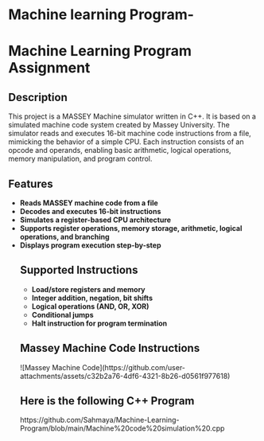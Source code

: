 # Machine learning Program-

<h1> Machine Learning Program Assignment</h1>


<h2>Description</h2>
This project is a MASSEY Machine simulator written in C++. It is based on a simulated machine code system created by Massey University. The simulator reads and executes 16-bit machine code instructions from a file, mimicking the behavior of a simple CPU. Each instruction consists of an opcode and operands, enabling basic arithmetic, logical operations, memory manipulation, and program control.




<h2>Features</h2>
<ul>   
<li><b> Reads MASSEY machine code from a file </b></li>
<li><b> Decodes and executes 16-bit instructions</b></li>
<li><b> Simulates a register-based CPU architecture</b></li>
<li><b> Supports register operations, memory storage, arithmetic, logical operations, and branching</b></li>
<li><b> Displays program execution step-by-step</b></li>


<h2>Supported Instructions</h2>
<ul>
    <li><b>Load/store registers and memory</b></li>
    <li><b>Integer addition, negation, bit shifts</b></li>
    <li><b>Logical operations (AND, OR, XOR)</b></li>
    <li><b>Conditional jumps</b></li>
    <li><b>Halt instruction for program termination</b></li>
</ul>

<h2> Massey Machine Code Instructions </h2>
![Massey Machine Code](https://github.com/user-attachments/assets/c32b2a76-4df6-4321-8b26-d0561f977618)


<h2> Here is the following C++ Program </h2>
https://github.com/Sahmaya/Machine-Learning-Program/blob/main/Machine%20code%20simulation%20.cpp








